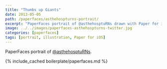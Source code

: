 ```yaml
---
title: "Thumbs up Giants"
date: 2013-05-05
path: /paperfaces/asthehospturns-portrait/
excerpt: "PaperFaces portrait of @asthehosptuRNs drawn with Paper for iOS on an iPad."
image: ../../images/paperfaces-asthehospturns-twitter.jpg
categories: [paperfaces]
tags: [portrait, illustration, Paper for iOS]
---
```


PaperFaces portrait of [@asthehosptuRNs](https://twitter.com/asthehosptuRNs).

{% include_cached boilerplate/paperfaces.md %}
